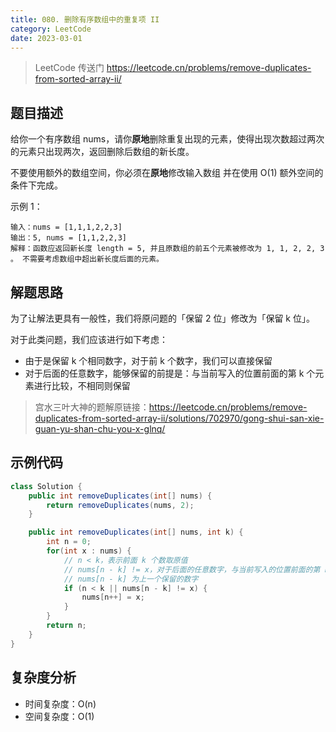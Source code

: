 ```yaml
---
title: 080. 删除有序数组中的重复项 II
category: LeetCode
date: 2023-03-01
---
```


> LeetCode 传送门 https://leetcode.cn/problems/remove-duplicates-from-sorted-array-ii/

## 题目描述

给你一个有序数组 nums，请你**原地**删除重复出现的元素，使得出现次数超过两次的元素只出现两次，返回删除后数组的新长度。

不要使用额外的数组空间，你必须在**原地**修改输入数组 并在使用 O(1) 额外空间的条件下完成。

示例 1：

```
输入：nums = [1,1,1,2,2,3]
输出：5, nums = [1,1,2,2,3]
解释：函数应返回新长度 length = 5, 并且原数组的前五个元素被修改为 1, 1, 2, 2, 3 。 不需要考虑数组中超出新长度后面的元素。
```

## 解题思路

为了让解法更具有一般性，我们将原问题的「保留 2 位」修改为「保留 k 位」。

对于此类问题，我们应该进行如下考虑：

- 由于是保留 k 个相同数字，对于前 k 个数字，我们可以直接保留
- 对于后面的任意数字，能够保留的前提是：与当前写入的位置前面的第 k 个元素进行比较，不相同则保留

> 宫水三叶大神的题解原链接：https://leetcode.cn/problems/remove-duplicates-from-sorted-array-ii/solutions/702970/gong-shui-san-xie-guan-yu-shan-chu-you-x-glnq/

## 示例代码

```java
class Solution {
    public int removeDuplicates(int[] nums) {
        return removeDuplicates(nums, 2);
    }

    public int removeDuplicates(int[] nums, int k) {
        int n = 0;
        for(int x : nums) {
            // n < k，表示前面 k 个数取原值
            // nums[n - k] != x，对于后面的任意数字，与当前写入的位置前面的第 k 个元素进行比较，不相同则保留
            // nums[n - k] 为上一个保留的数字
            if (n < k || nums[n - k] != x) {
                nums[n++] = x;
            }
        }
        return n;
    }
}
```

## 复杂度分析

- 时间复杂度：O(n)
- 空间复杂度：O(1)
